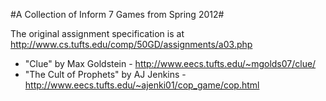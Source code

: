 #A Collection of Inform 7 Games from Spring 2012#

The original assignment specification is at http://www.cs.tufts.edu/comp/50GD/assignments/a03.php

* "Clue" by Max Goldstein - http://www.eecs.tufts.edu/~mgolds07/clue/
* "The Cult of Prophets" by AJ Jenkins - http://www.eecs.tufts.edu/~ajenki01/cop_game/cop.html
